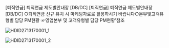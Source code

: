 [퇴직연금]
퇴직연금
제도별안내장
[DB/DC]
[퇴직연금]
퇴직연금
제도별안내장
[DB/DC]
○퇴직연금 신규 유치 시 마케팅자료로 활용하시기 바랍니다○본부및고객유형별 담당
PM현황 ☞영업본부 및 고객유형별 담당
PM현황'참조

![HDID2713170001_1](HDID2713170001_1.png)


![HDID2713170001_2](HDID2713170001_2.png)

